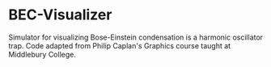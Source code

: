 # BEC-Visualizer
Simulator for visualizing Bose-Einstein condensation is a harmonic oscillator trap. Code adapted from Philip Caplan's Graphics course taught at Middlebury College.
